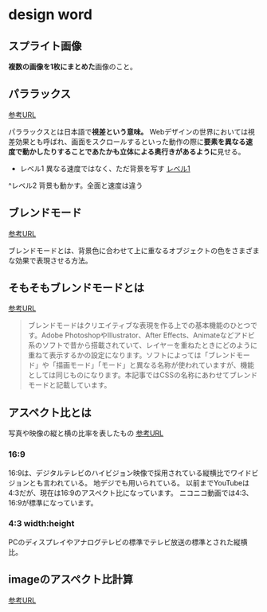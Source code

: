 # design word

## スプライト画像

**複数の画像を1枚にまとめた**画像のこと。

## パララックス
[参考URL](https://www.casleyconsulting.co.jp/blog/engineer/283/)

パララックスとは日本語で**視差という意味。**
Webデザインの世界においては視差効果とも呼ばれ、画面をスクロールするといった動作の際に**要素を異なる速度で動かしたりすることであたかも立体による奥行きがあるように**見せる。

- レベル1
異なる速度ではなく、ただ背景を写す
[レベル1](https://codepen.io/w_s-ta/pen/vWRBYg)

 ^レベル2
背景も動かす。全面と速度は違う

## ブレンドモード
[参考URL](https://gokansoichiro.com/blog/css-mix-blend-mode/)

ブレンドモードとは、背景色に合わせて上に重なるオブジェクトの色をさまざまな効果で表現させる方法。

## そもそもブレンドモードとは

[参考URL](https://ics.media/entry/7258/)

>ブレンドモードはクリエイティブな表現を作る上での基本機能のひとつです。Adobe PhotoshopやIllustrator、After Effects、Animateなどアドビ系のソフトで昔から搭載されていて、レイヤーを重ねたときにどのように重ねて表示するかの設定になります。ソフトによっては「ブレンドモード」や「描画モード」「モード」と異なる名称が使われていますが、機能としては同じものになります。本記事ではCSSの名称にあわせてブレンドモードと記載しています。

## アスペクト比とは

写真や映像の縦と横の比率を表したもの
[参考URL](https://ocadweb.com/aspectratiotools?wh=w&file1=)

### 16:9

16:9は、デジタルテレビのハイビジョン映像で採用されている縦横比でワイドビジョンとも言われている。
地デジでも用いられている。
以前までYouTubeは4:3だが、現在は16:9のアスペクト比になっています。
ニコニコ動画では4:3、16:9が標準になっています。

### 4:3 width:height

PCのディスプレイやアナログテレビの標準でテレビ放送の標準とされた縦横比。

## imageのアスペクト比計算

[参考URL](https://ocadweb.com/aspectratiotools)

